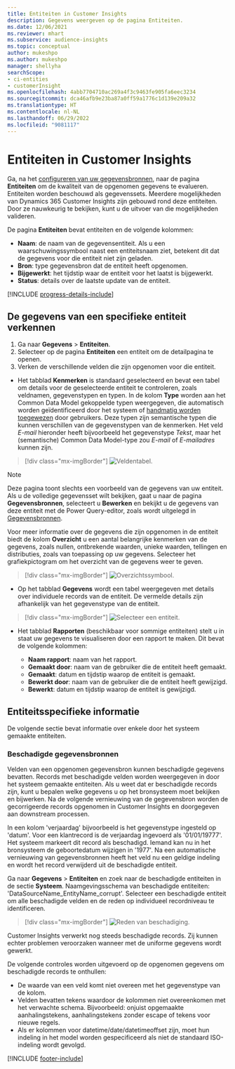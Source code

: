 ```yaml
---
title: Entiteiten in Customer Insights
description: Gegevens weergeven op de pagina Entiteiten.
ms.date: 12/06/2021
ms.reviewer: mhart
ms.subservice: audience-insights
ms.topic: conceptual
author: mukeshpo
ms.author: mukeshpo
manager: shellyha
searchScope:
- ci-entities
- customerInsight
ms.openlocfilehash: 4abb7704710ac269a4f3c9463fe905fa6eec3234
ms.sourcegitcommit: dca46afb9e23ba87a0ff59a1776c1d139e209a32
ms.translationtype: HT
ms.contentlocale: nl-NL
ms.lasthandoff: 06/29/2022
ms.locfileid: "9081117"
---
```

# <a name="entities-in-customer-insights"></a>Entiteiten in Customer Insights

Ga, na het [configureren van uw gegevensbronnen](data-sources.md), naar de pagina **Entiteiten** om de kwaliteit van de opgenomen gegevens te evalueren. Entiteiten worden beschouwd als gegevenssets. Meerdere mogelijkheden van Dynamics 365 Customer Insights zijn gebouwd rond deze entiteiten. Door ze nauwkeurig te bekijken, kunt u de uitvoer van die mogelijkheden valideren.

De pagina **Entiteiten** bevat entiteiten en de volgende kolommen:

- **Naam**: de naam van de gegevensentiteit. Als u een waarschuwingssymbool naast een entiteitsnaam ziet, betekent dit dat de gegevens voor die entiteit niet zijn geladen.
- **Bron**: type gegevensbron dat de entiteit heeft opgenomen.
- **Bijgewerkt**: het tijdstip waar de entiteit voor het laatst is bijgewerkt.
- **Status**: details over de laatste update van de entiteit.

[!INCLUDE [progress-details-include](includes/progress-details-pane.md)]

## <a name="explore-a-specific-entitys-data"></a>De gegevens van een specifieke entiteit verkennen

1. Ga naar **Gegevens** > **Entiteiten**.
1. Selecteer op de pagina **Entiteiten** een entiteit om de detailpagina te openen.  
1. Verken de verschillende velden die zijn opgenomen voor die entiteit.

- Het tabblad **Kenmerken** is standaard geselecteerd en bevat een tabel om details voor de geselecteerde entiteit te controleren, zoals veldnamen, gegevenstypen en typen. In de kolom **Type** worden aan het Common Data Model gekoppelde typen weergegeven, die automatisch worden geïdentificeerd door het systeem of [handmatig worden toegewezen](map-entities.md) door gebruikers. Deze typen zijn semantische typen die kunnen verschillen van de gegevenstypen van de kenmerken. Het veld *E-mail* hieronder heeft bijvoorbeeld het gegevenstype *Tekst*, maar het (semantische) Common Data Model-type zou *E-mail* of *E-mailadres* kunnen zijn.

> [!div class="mx-imgBorder"]
> ![Veldentabel.](media/data-manager-entities-fields.PNG "Veldentabel")

> [!NOTE]
> Deze pagina toont slechts een voorbeeld van de gegevens van uw entiteit. Als u de volledige gegevensset wilt bekijken, gaat u naar de pagina **Gegevensbronnen**, selecteert u **Bewerken** en bekijkt u de gegevens van deze entiteit met de Power Query-editor, zoals wordt uitgelegd in [Gegevensbronnen](data-sources.md).

Voor meer informatie over de gegevens die zijn opgenomen in de entiteit biedt de kolom **Overzicht** u een aantal belangrijke kenmerken van de gegevens, zoals nullen, ontbrekende waarden, unieke waarden, tellingen en distributies, zoals van toepassing op uw gegevens. Selecteer het grafiekpictogram om het overzicht van de gegevens weer te geven.

> [!div class="mx-imgBorder"]
> ![Overzichtssymbool.](media/data-manager-entities-summary.png "Aanvraagoverzichtstabel")

- Op het tabblad **Gegevens** wordt een tabel weergegeven met details over individuele records van de entiteit. De vermelde details zijn afhankelijk van het gegevenstype van de entiteit.

> [!div class="mx-imgBorder"]
> ![Selecteer een entiteit.](media/data-manager-entities-data.png "Selecteer een entiteit")

- Het tabblad **Rapporten** (beschikbaar voor sommige entiteiten) stelt u in staat uw gegevens te visualiseren door een rapport te maken. Dit bevat de volgende kolommen:

  - **Naam rapport**: naam van het rapport.
  - **Gemaakt door**: naam van de gebruiker die de entiteit heeft gemaakt.
  - **Gemaakt**: datum en tijdstip waarop de entiteit is gemaakt.
  - **Bewerkt door**: naam van de gebruiker die de entiteit heeft gewijzigd.
  - **Bewerkt**: datum en tijdstip waarop de entiteit is gewijzigd. 

## <a name="entity-specific-information"></a>Entiteitsspecifieke informatie

De volgende sectie bevat informatie over enkele door het systeem gemaakte entiteiten.

### <a name="corrupted-data-sources"></a>Beschadigde gegevensbronnen

Velden van een opgenomen gegevensbron kunnen beschadigde gegevens bevatten. Records met beschadigde velden worden weergegeven in door het systeem gemaakte entiteiten. Als u weet dat er beschadigde records zijn, kunt u bepalen welke gegevens u op het bronsysteem moet bekijken en bijwerken. Na de volgende vernieuwing van de gegevensbron worden de gecorrigeerde records opgenomen in Customer Insights en doorgegeven aan downstream processen. 

In een kolom 'verjaardag' bijvoorbeeld is het gegevenstype ingesteld op 'datum'. Voor een klantrecord is de verjaardag ingevoerd als '01/01/19777'. Het systeem markeert dit record als beschadigd. Iemand kan nu in het bronsysteem de geboortedatum wijzigen in '1977'. Na een automatische vernieuwing van gegevensbronnen heeft het veld nu een geldige indeling en wordt het record verwijderd uit de beschadigde entiteit. 

Ga naar **Gegevens** > **Entiteiten** en zoek naar de beschadigde entiteiten in de sectie **Systeem**. Naamgevingsschema van beschadigde entiteiten: 'DataSourceName_EntityName_corrupt'. Selecteer een beschadigde entiteit om alle beschadigde velden en de reden op individueel recordniveau te identificeren.
> [!div class="mx-imgBorder"]
> ![Reden van beschadiging.](media/corruption-reason.png "Reden van beschadiging")

Customer Insights verwerkt nog steeds beschadigde records. Zij kunnen echter problemen veroorzaken wanneer met de uniforme gegevens wordt gewerkt.

De volgende controles worden uitgevoerd op de opgenomen gegevens om beschadigde records te onthullen: 

- De waarde van een veld komt niet overeen met het gegevenstype van de kolom.
- Velden bevatten tekens waardoor de kolommen niet overeenkomen met het verwachte schema. Bijvoorbeeld: onjuist opgemaakte aanhalingstekens, aanhalingstekens zonder escape of tekens voor nieuwe regels.
- Als er kolommen voor datetime/date/datetimeoffset zijn, moet hun indeling in het model worden gespecificeerd als niet de standaard ISO-indeling wordt gevolgd.


[!INCLUDE [footer-include](includes/footer-banner.md)]
